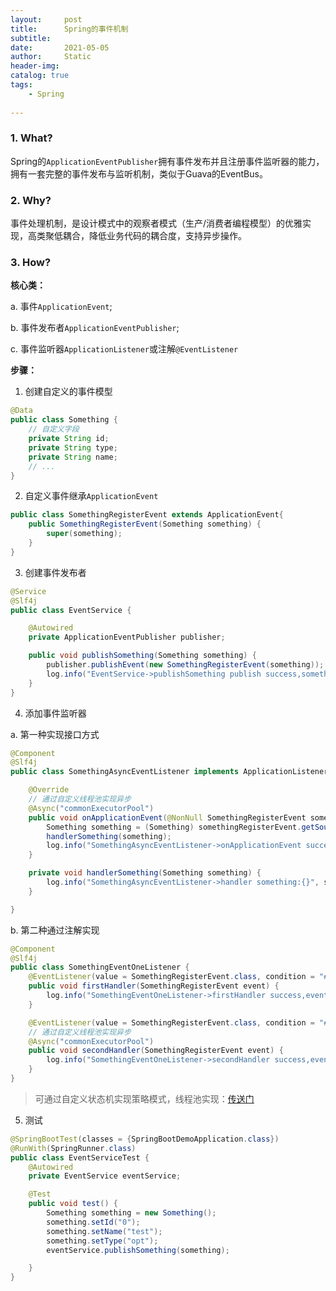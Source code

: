 ```yaml
---
layout:     post
title:      Spring的事件机制
subtitle:   
date:       2021-05-05
author:     Static
header-img: 
catalog: true
tags:
    - Spring
    
---
```


### 1. What?

Spring的`ApplicationEventPublisher`拥有事件发布并且注册事件监听器的能力，拥有一套完整的事件发布与监听机制，类似于Guava的EventBus。

### 2. Why?

事件处理机制，是设计模式中的观察者模式（生产/消费者编程模型）的优雅实现，高类聚低耦合，降低业务代码的耦合度，支持异步操作。

### 3. How?

**核心类：**

a. 事件`ApplicationEvent`; 

b. 事件发布者`ApplicationEventPublisher`; 

c. 事件监听器`ApplicationListener`或注解`@EventListener`

**步骤：**

1. 创建自定义的事件模型

```java
@Data
public class Something {
    // 自定义字段
    private String id;
    private String type;
    private String name;
    // ...
}
```

2. 自定义事件继承`ApplicationEvent`

```java
public class SomethingRegisterEvent extends ApplicationEvent{
    public SomethingRegisterEvent(Something something) {
        super(something);
    }
}
```

3. 创建事件发布者

```java
@Service
@Slf4j
public class EventService {

    @Autowired
    private ApplicationEventPublisher publisher;

    public void publishSomething(Something something) {
        publisher.publishEvent(new SomethingRegisterEvent(something));
        log.info("EventService->publishSomething publish success,something:{}", something);
    }
}
```

4. 添加事件监听器

a. 第一种实现接口方式

```java
@Component
@Slf4j
public class SomethingAsyncEventListener implements ApplicationListener<SomethingRegisterEvent> {

    @Override
    // 通过自定义线程池实现异步
    @Async("commonExecutorPool")
    public void onApplicationEvent(@NonNull SomethingRegisterEvent somethingRegisterEvent) {
        Something something = (Something) somethingRegisterEvent.getSource();
        handlerSomething(something);
        log.info("SomethingAsyncEventListener->onApplicationEvent success");
    }

    private void handlerSomething(Something something) {
        log.info("SomethingAsyncEventListener->handler something:{}", something);
    }

}
```

b. 第二种通过注解实现

```java
@Component
@Slf4j
public class SomethingEventOneListener {
    @EventListener(value = SomethingRegisterEvent.class, condition = "#event.source.type=='opt'")
    public void firstHandler(SomethingRegisterEvent event) {
        log.info("SomethingEventOneListener->firstHandler success,event:{}", event);
    }

    @EventListener(value = SomethingRegisterEvent.class, condition = "#event.source.type=='opt'")
    // 通过自定义线程池实现异步
    @Async("commonExecutorPool")
    public void secondHandler(SomethingRegisterEvent event) {
        log.info("SomethingEventOneListener->secondHandler success,event:{}", event);
    }
}
```
> 可通过自定义状态机实现策略模式，线程池实现：[传送门](http://whvixd.com/2021/04/25/MDC/)

5. 测试

```java
@SpringBootTest(classes = {SpringBootDemoApplication.class})
@RunWith(SpringRunner.class)
public class EventServiceTest {
    @Autowired
    private EventService eventService;

    @Test
    public void test() {
        Something something = new Something();
        something.setId("0");
        something.setName("test");
        something.setType("opt");
        eventService.publishSomething(something);

    }
}
```